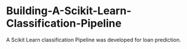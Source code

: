 # Building-A-Scikit-Learn-Classification-Pipeline
A Scikit Learn classification Pipeline was developed for loan prediction.

